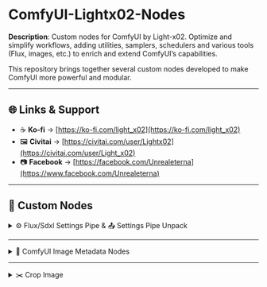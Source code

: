 # ComfyUI-Lightx02-Nodes

**Description**: Custom nodes for ComfyUI by Light-x02. Optimize and simplify workflows, adding utilities, samplers, schedulers and various tools (Flux, images, etc.) to enrich and extend ComfyUI’s capabilities.

This repository brings together several custom nodes developed to make ComfyUI more powerful and modular.

---

## 🌐 Links & Support
- ☕ **Ko-fi** → [https://ko-fi.com/light_x02](https://ko-fi.com/light_x02)  
- 🖼️ **Civitai** → [https://civitai.com/user/Lightx02](https://civitai.com/user/Light_x02)  
- 📷 **Facebook** → [https://facebook.com/Unrealeterna](https://www.facebook.com/Unrealeterna)

---

## 🧩 Custom Nodes

<details>
<summary>⚙️ Flux/Sdxl Settings Pipe & 📤 Settings Pipe Unpack</summary>

# ComfyUI — ⚙️ Flux/Sdxl Settings Pipe & 📤 Settings Pipe Unpack

> These two nodes are designed to simplify **Flux** and **SDXL** workflows: a single node to configure resolution and sampling parameters, and a second node to unpack fields from the **pipe**.

---

## ⚙️ Flux/Sdxl Settings Pipe

### Description

Central node that **prepares settings** for **Flux** *or* **SDXL**. It offers two lists of model-specific resolutions (Flux vs SDXL) and a **switch** (`mode_resolution`) to toggle between them. It computes and outputs a **pipe** (structured object) containing everything needed for proper sampling, along with individual outputs (latent, width/height, sampler, sigmas, etc.).

### Main Features

- **Flux/SDXL switchable mode** (`mode_resolution`) with **resolutions adapted** to each model family.
- **Preset resolutions** + **overrides** (`width_override`, `height_override`) and **flip orientation** (swap W/H) for faster setup.
- **Sampler & Scheduler**: select from ComfyUI’s official samplers and schedulers.
- **Steps & Denoise**: fine control over iteration count and denoising strength.
- **Guidance & CFG**: manage guidance (written into conditioning) and expose a dedicated **CFG**.
- **Seed & Noise**: generates a reusable **custom noise generator** and exposes the **seed**.
- **Pipe Output**: returns a full **FLUX\_PIPE**, ideal for keeping workflows **clean and modular**.

### Example Usage

1. Place **⚙️ Flux/Sdxl Settings Pipe** and select **Flux** or **SDXL** using `mode_resolution`.

2. Choose `sampler_name`, `scheduler`, `steps`, `denoise`. Adjust `guidance` or `cfg` as needed.

3. Connect the **`pipe`** output to **📤 Settings Pipe Unpack** (to access clean individual outputs).

---

## 📤 Settings Pipe Unpack

### Description

Unpacks a **FLUX\_PIPE** to retrieve **all useful outputs** without cluttering the workflow. The first PIPE output allows you to **extend** the chain from the same object if needed (best practice to keep the graph clean and modular).

### Why Use It?

- **Centralize**: a single cable from the main node to the unpack → fewer wires everywhere.
- **Extendable**: keeps `pipe` as the first output to chain other compatible nodes.
- **Readable**: results in cleaner, more maintainable workflows.

---

## Presets — Management and Best Practices

These nodes include a **preset system** (UI button **Manage presets**) that lets you **save/load** the state of the **⚙️ Flux/Sdxl Settings Pipe** node.

### What Gets Saved

- The **main widget values** of the node (resolution, Flux/SDXL mode, steps, denoise, sampler, scheduler, guidance, cfg, etc.).
- Purely **UI elements** (colored headers, management button) are **not** saved.

### Available Operations

- **Apply to node**: apply the selected preset to the current node.
- **Save (overwrite)**: overwrite the selected preset with the node’s current values.
- **Save As…**: create a **new preset**.
- **Rename…**: rename a preset.
- **Delete**: remove a preset.
- **Export / Import**: exchange presets via JSON files.

### Where Are Presets Stored?

- One **JSON file per preset** in the extension’s `presets/` subfolder.

---

## Compatibility

- Compatible with **Flux** and **SDXL** (resolution lists designed for each model family).
- The **pipe** is designed to remain **stable and extendable**, preventing cable clutter.


---

## Example Workflow

![Workflow Example](assets/221814.png) ![Workflow Example](assets/221924.png)

---

## License

Unless otherwise stated in the repo, these files are released under the MIT License.

</details>

---

<details>
<summary>📝 ComfyUI Image Metadata Nodes</summary>

# ComfyUI Image Metadata Nodes

**Version**: 1.1.0 

## Description
This project provides two complementary nodes for **ComfyUI**, allowing you to load and save images while preserving their metadata intact. These nodes are particularly useful for workflows that require image adjustments, such as **upscaling**, without altering the original metadata.

## How It Works

### Metadata Loading
The **Image Metadata Loader** node imports an image while extracting its original metadata. It also provides an optional `MASK` output.

### Metadata Saving
The **Image Metadata Saver** node saves an image with its original, unchanged metadata embedded directly in the generated PNG file.

By connecting these two nodes through the `METADATA` output/input, you can import a previously generated image with correct metadata, modify it (e.g., using upscaling), and save it while preserving the metadata intact.

## Features
- **Supported Formats**: PNG (metadata is directly embedded in the file).  
- **Optional Mask Output**: Exposes a `MASK` output from the loader node.  
- **Dynamic Metadata Management**: Preserves original metadata, even in complex workflows.  
- **Advanced Compatibility**: Metadata is correctly embedded in the final PNG file.  
- **Dynamic Pathing**: Use dynamic time/date placeholders to auto-name your outputs.

## Supported Prefixes

You can use the following placeholders in `filename_prefix` and `subdirectory_name`:

| Placeholder         | Description              | Scope                |
|---------------------|--------------------------|-----------------------|
| `%date:yyyy%`       | Year (e.g. 2025)         | ✅ Filename / Subdir  |
| `%date:yy%`         | Year short (e.g. 25)     | ✅ Filename / Subdir  |
| `%date:MM%`         | Month (01–12)            | ✅ Filename / Subdir  |
| `%date:dd%`         | Day (01–31)              | ✅ Filename / Subdir  |
| `%date:yyyy-MM%`    | Year-Month               | ✅ Filename / Subdir  |
| `%date:yyyy-MM-dd%` | Full Date                | ✅ Filename / Subdir  |
| `%time:HH%`         | Hour (24h)               | ✅ Filename / Subdir  |
| `%time:mm%`         | Minute                   | ✅ Filename / Subdir  |
| `%time:ss%`         | Second                   | ✅ Filename / Subdir  |
| `%time:HH-mm-ss%`   | Full Time                | ✅ Filename / Subdir  |
| `%datetime:full%`   | Full datetime            | ✅ Filename only ⚠️   |

⚠️ `%datetime:full%` is **not allowed** in `subdirectory_name` to prevent creating deeply nested folder structures. If used, it will trigger an error.

## Usage

### Included Nodes

#### Image Metadata Loader
- **Description**: Loads an image and extracts its metadata.  
- **Outputs**:  
  - `IMAGE`: The loaded image.  
  - `METADATA`: The raw metadata.  
  - `MASK`: Optional mask output.

#### Image Metadata Saver
- **Description**: Saves an image with unchanged metadata.  
- **Inputs**:  
  - `IMAGE`: The image to save.  
  - `METADATA`: The metadata to include (optional).  
- **Options**:  
  - **Filename Prefix**: Prefix for the file name (e.g., `%date:yyyy-MM-dd%`).  
  - **Subdirectory Name**: Folder to save into (can be dynamically generated).

### Example Workflow
1. Use the **Image Metadata Loader** node to load an image and retrieve its metadata.  
2. Modify the image (e.g., with an upscaling or retouching node).  
3. Connect the `METADATA` output of the loader to the `METADATA` input of the saver.  
4. Use **Image Metadata Saver** to save the image with intact metadata.
   
![Workflow Example](assets/ComfyUI-Image-Metadata-Nodes.png)

## Additional Notes

To save metadata in my PNG files when generating images with txt2img workflows, I use the extension **"ComfyUI-ImageMetadataExtension"**, which is available [here](https://github.com/edelvarden/ComfyUI-ImageMetadataExtension). This ensures that platforms like Civitai automatically detect the metadata.

## Contribution
Contributions are welcome! If you want to report a bug or suggest an improvement, open an issue or submit a pull request on the [GitHub repository](https://github.com/Light-x02/ComfyUI-Image-Metadata-Nodes).

</details>

---

<details>
<summary>✂️ Crop Image</summary>

# Crop Image

`CropImage` is a **ComfyUI** node that allows cropping an image (and optionally its mask) using **pixel values**.

## Features

- Crop from all 4 sides: `crop_top`, `crop_bottom`, `crop_left`, `crop_right`  
- Values are given directly in **pixels**  
- Supports images and masks  
- Optional **rotation** with automatic white fill (255 for masks)  
- No automatic resizing → output keeps the exact cropped size  

## Parameters

- **crop_top**: pixels to crop from the top  
- **crop_bottom**: pixels to crop from the bottom  
- **crop_left**: pixels to crop from the left  
- **crop_right**: pixels to crop from the right  
- **rotation**: rotation angle in degrees (clockwise), with expansion and white fill

## Returns

- **image**: the cropped (and rotated) image  
- **mask**: the cropped mask (if provided)

## Example usage

Crop an image of 2600×1104 to keep only the area `x=1352, y=136, width=1248, height=832`:  
- `crop_left = 1352`  
- `crop_right = 0`  
- `crop_top = 136`  
- `crop_bottom = 136`  

The output will be **1248×832 pixels**.

---

✦ Category: `lightx02`  
✦ Display name in ComfyUI: **Crop Image**

![Node preview](assets/CropImage.png)

</details>

